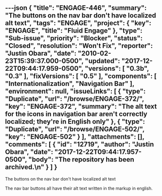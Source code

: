 ---json
{
  "title": "ENGAGE-446",
  "summary": "The buttons on the nav bar don't have localized alt text",
  "tags": "ENGAGE",
  "project": {
    "key": "ENGAGE",
    "title": "Fluid Engage"
  },
  "type": "Sub-issue",
  "priority": "Blocker",
  "status": "Closed",
  "resolution": "Won't Fix",
  "reporter": "Justin Obara",
  "date": "2010-02-23T15:39:37.000-0500",
  "updated": "2017-12-22T09:44:17.959-0500",
  "versions": [
    "0.3b",
    "0.3"
  ],
  "fixVersions": [
    "0.5"
  ],
  "components": [
    "Internationalization",
    "Navigation Bar"
  ],
  "environment": null,
  "issueLinks": [
    {
      "type": "Duplicate",
      "url": "/browse/ENGAGE-372/",
      "key": "ENGAGE-372",
      "summary": "The alt text for the icons in navigation bar aren't correctly localized; they're in English only"
    },
    {
      "type": "Duplicate",
      "url": "/browse/ENGAGE-502/",
      "key": "ENGAGE-502"
    }
  ],
  "attachments": [],
  "comments": [
    {
      "id": "12719",
      "author": "Justin Obara",
      "date": "2017-12-22T09:44:17.957-0500",
      "body": "The repository has been archived.\n"
    }
  ]
}
---
The buttons on the nav bar don't have localized alt text

The nav bar buttons all have their alt text written in the markup in english.

        